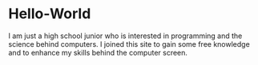 # Hello-World
I am just a high school junior who is interested in programming and the science behind computers. I joined this site to gain some free knowledge and to enhance my skills behind the computer screen.
